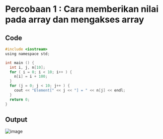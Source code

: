 # Percobaan 1 : Cara memberikan nilai pada array dan mengakses array

## Code
``` c
#include <iostream>
using namespace std;

int main () {
  int i, j, n[10];
  for ( i = 0; i < 10; i++ ) {
    n[i] = i + 100;
  }
  for (j = 0; j < 10; j++ ) {
    cout << "Element[" << j << "] = " << n[j] << endl;
  }
  return 0;
}
```

## Output
![image](https://user-images.githubusercontent.com/89684302/159174393-03e2dded-8341-438d-9c2d-6ead39bd86d8.png)


